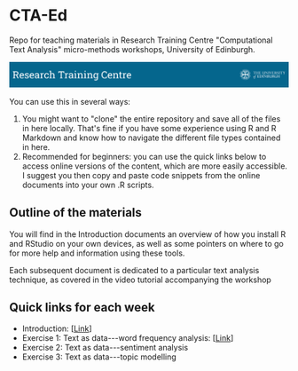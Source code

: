 # CTA-Ed
Repo for teaching materials in Research Training Centre "Computational Text Analysis" micro-methods workshops, University of Edinburgh.

![Alt Text](coursebanner.png)

You can use this in several ways:

1. You might want to "clone" the entire repository and save all of the files in here locally. That's fine if you have some experience using R and R Markdown and know how to navigate the different file types contained in here. 
2. Recommended for beginners: you can use the quick links below to access online versions of the content, which are more easily accessible. I suggest you then copy and paste code snippets from the online documents into your own .R scripts.

## Outline of the materials

You will find in the Introduction documents an overview of how you install R and RStudio on your own devices, as well as some pointers on where to go for more help and information using these tools.

Each subsequent document is dedicated to a particular text analysis technique, as covered in the video tutorial accompanying the workshop

## Quick links for each week

- Introduction: \[[Link](https://raw.githack.com/cjbarrie/CTA-Ed/main/00-intro/00-intro.html)\]
- Exercise 1: Text as data---word frequency analysis: \[[Link](https://raw.githack.com/cjbarrie/CTA-Ed/main/01-word-freq/01-word-freq.html)\]
- Exercise 2: Text as data---sentiment analysis
- Exercise 3: Text as data---topic modelling
